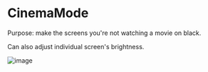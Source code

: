 # CinemaMode

Purpose: make the screens you're not watching a movie on black.

Can also adjust individual screen's brightness.

![image](https://user-images.githubusercontent.com/16213022/172218137-9018eb16-2b09-484c-aea8-6c7b8419c192.png)
